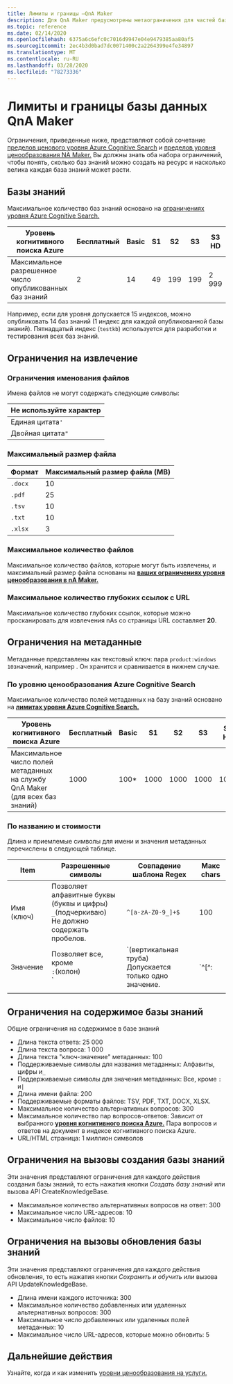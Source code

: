 ```yaml
---
title: Лимиты и границы —QnA Maker
description: Для QnA Maker предусмотрены метаограничения для частей базы знаний и службы. Для тестирования и публикации важно хранить базу знаний, учитывая эти ограничения.
ms.topic: reference
ms.date: 02/14/2020
ms.openlocfilehash: 6375a6c6efc0c7016d9947e04e9479385aa80af5
ms.sourcegitcommit: 2ec4b3d0bad7dc0071400c2a2264399e4fe34897
ms.translationtype: MT
ms.contentlocale: ru-RU
ms.lasthandoff: 03/28/2020
ms.locfileid: "78273336"
---
```

# <a name="qna-maker-knowledge-base-limits-and-boundaries"></a>Лимиты и границы базы данных QnA Maker

Ограничения, приведенные ниже, представляют собой сочетание [пределов ценового уровня Azure Cognitive Search](https://docs.microsoft.com/azure/search/search-limits-quotas-capacity) и [пределов уровня ценообразования NA Maker.](https://azure.microsoft.com/pricing/details/cognitive-services/qna-maker/) Вы должны знать оба набора ограничений, чтобы понять, сколько баз знаний можно создать на ресурс и насколько велика каждая база знаний может расти.

## <a name="knowledge-bases"></a>Базы знаний

Максимальное количество баз знаний основано на [ограничениях уровня Azure Cognitive Search.](https://docs.microsoft.com/azure/search/search-limits-quotas-capacity)

|**Уровень когнитивного поиска Azure** | **Бесплатный** | **Basic** |**S1** | **S2**| **S3** |**S3 HD**|
|---|---|---|---|---|---|----|
|Максимальное разрешенное число опубликованных баз знаний|2|14|49|199|199|2 999|

 Например, если для уровня допускается 15 индексов, можно опубликовать 14 баз знаний (1 индекс для каждой опубликованной базы знаний). Пятнадцатый индекс (`testkb`) используется для разработки и тестирования всех баз знаний.

## <a name="extraction-limits"></a>Ограничения на извлечение

### <a name="file-naming-constraints"></a>Ограничения именования файлов

Имена файлов не могут содержать следующие символы:

|Не используйте характер|
|--|
|Единая цитата`'`|
|Двойная цитата`"`|

### <a name="maximum-file-size"></a>Максимальный размер файла

|Формат|Максимальный размер файла (MB)|
|--|--|
|`.docx`|10|
|`.pdf`|25|
|`.tsv`|10|
|`.txt`|10|
|`.xlsx`|3|

### <a name="maximum-number-of-files"></a>Максимальное количество файлов

Максимальное количество файлов, которые могут быть извлечены, и максимальный размер файла основаны на **[ваших ограничениях уровня ценообразования в nA Maker.](https://azure.microsoft.com/pricing/details/cognitive-services/qna-maker/)**

### <a name="maximum-number-of-deep-links-from-url"></a>Максимальное количество глубоких ссылок с URL

Максимальное количество глубоких ссылок, которые можно просканировать для извлечения nAs со страницы URL составляет **20**.

## <a name="metadata-limits"></a>Ограничения на метаданные

Метаданные представлены как текстовый ключ: пара `product:windows 10`значений, например . Он хранится и сравнивается в нижнем случае.

### <a name="by-azure-cognitive-search-pricing-tier"></a>По уровню ценообразования Azure Cognitive Search

Максимальное количество полей метаданных на базу знаний основано на **[лимитах уровня Azure Cognitive Search.](https://docs.microsoft.com/azure/search/search-limits-quotas-capacity)**

|**Уровень когнитивного поиска Azure** | **Бесплатный** | **Basic** |**S1** | **S2**| **S3** |**S3 HD**|
|---|---|---|---|---|---|----|
|Максимальное число полей метаданных на службу QnA Maker (для всех баз знаний)|1000|100*|1000|1000|1000|1000|

### <a name="by-name-and-value"></a>По названию и стоимости

Длина и приемлемые символы для имени и значения метаданных перечислены в следующей таблице.

|Item|Разрешенные символы|Совпадение шаблона Regex|Макс chars|
|--|--|--|--|
|Имя (ключ)|Позволяет<br>алфавитные буквы (буквы и цифры)<br>`_`(подчеркиваю)<br> Не должно содержать пробелов.|`^[a-zA-Z0-9_]+$`|100|
|Значение|Позволяет все, кроме<br>`:`(колон)<br>`|`(вертикальная труба)<br>Допускается только одно значение.|`^[^:|]+$`|500|
|||||

## <a name="knowledge-base-content-limits"></a>Ограничения на содержимое базы знаний
Общие ограничения на содержимое в базе знаний
* Длина текста ответа: 25 000
* Длина текста вопроса: 1 000
* Длина текста "ключ-значение" метаданных: 100
* Поддерживаемые символы для названия метаданных: Алфавиты, цифры и`_`
* Поддерживаемые символы для значения метаданных: Все, кроме `:` и`|`
* Длина имени файла: 200
* Поддерживаемые форматы файлов: TSV, PDF, TXT, DOCX, XLSX.
* Максимальное количество альтернативных вопросов: 300
* Максимальное количество пар вопросов-ответов: Зависит от выбранного **[уровня когнитивного поиска Azure.](https://docs.microsoft.com/azure/search/search-limits-quotas-capacity#document-limits)** Пара вопросов и ответов на документ в индексе когнитивного поиска Azure.
* URL/HTML страница: 1 миллион символов

## <a name="create-knowledge-base-call-limits"></a>Ограничения на вызовы создания базы знаний
Эти значения представляют ограничения для каждого действия создания базы знаний, то есть нажатия кнопки *Создать базу знаний* или вызова API CreateKnowledgeBase.
* Максимальное количество альтернативных вопросов на ответ: 300
* Максимальное число URL-адресов: 10
* Максимальное число файлов: 10

## <a name="update-knowledge-base-call-limits"></a>Ограничения на вызовы обновления базы знаний
Эти значения представляют ограничения для каждого действия обновления, то есть нажатия кнопки *Сохранить и обучить* или вызова API UpdateKnowledgeBase.
* Длина имени каждого источника: 300
* Максимальное количество добавленных или удаленных альтернативных вопросов: 300
* Максимальное число добавленных или удаленных полей метаданных: 10
* Максимальное число URL-адресов, которые можно обновить: 5

## <a name="next-steps"></a>Дальнейшие действия

Узнайте, когда и как изменить [уровни ценообразования на услуги.](How-To/set-up-qnamaker-service-azure.md#upgrade-qna-maker-sku)
